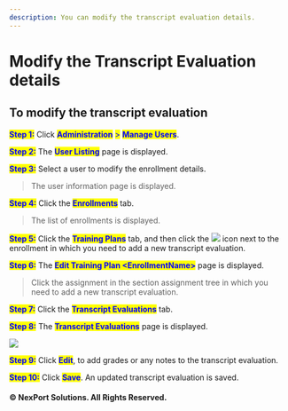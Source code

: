 ```yaml
---
description: You can modify the transcript evaluation details.
---
```


# Modify the Transcript Evaluation details

## **To modify the transcript evaluation**

<mark style="color:blue;">**Step 1:**</mark>  Click <mark style="color:blue;">**Administration**</mark> <mark style="color:blue;"></mark><mark style="color:blue;">></mark> <mark style="color:blue;"></mark><mark style="color:blue;">**Manage Users**</mark>.

<mark style="color:blue;">**Step 2:**</mark>  The <mark style="color:blue;">**User Listing**</mark> page is displayed.

<mark style="color:blue;">**Step 3:**</mark>  Select a user to modify the enrollment details.

> The user information page is displayed.

<mark style="color:blue;">**Step 4:**</mark>  Click the <mark style="color:blue;">**Enrollments**</mark> tab.

> The list of enrollments is displayed.

<mark style="color:blue;">**Step 5:**</mark>  Click the <mark style="color:blue;">**Training Plans**</mark> tab, and then click the ![](https://www.nexportcampus.com/Content/Guides/aweb/Content/Resources/Images/Common\_Screens\_Icons/Edit.png) icon next to the enrollment in which you need to add a new transcript evaluation.

<mark style="color:blue;">**Step 6:**</mark>  The <mark style="color:blue;">**Edit Training Plan \<EnrollmentName>**</mark> page is displayed.

> Click the assignment in the section assignment tree in which you need to add a new transcript evaluation.

<mark style="color:blue;">**Step 7:**</mark>  Click the <mark style="color:blue;">**Transcript Evaluations**</mark> tab.

<mark style="color:blue;">**Step 8:**</mark>  The <mark style="color:blue;">**Transcript Evaluations**</mark> page is displayed.

![](../../../../../../.gitbook/assets/TranscriptEvaluations\_Edit\_550x292.png)

<mark style="color:blue;">**Step 9:**</mark>  Click <mark style="color:blue;">**Edit**</mark>, to add grades or any notes to the transcript evaluation.

<mark style="color:blue;">**Step 10:**</mark>  Click <mark style="color:blue;">**Save**</mark>.  An updated transcript evaluation is saved.

#### © NexPort Solutions. All Rights Reserved.
